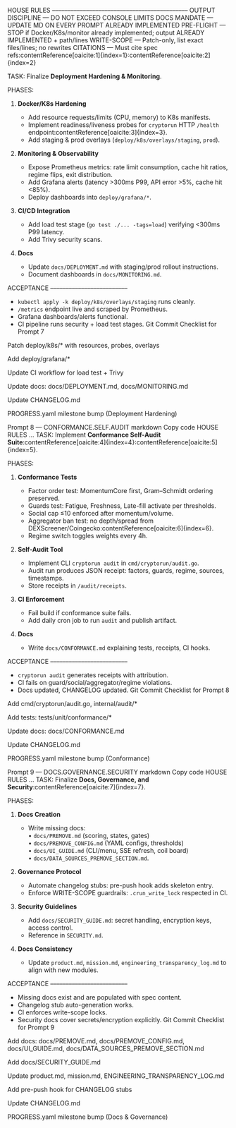 HOUSE RULES
––––––––––––––––––––––––––––––––––––––––––––
OUTPUT DISCIPLINE — DO NOT EXCEED CONSOLE LIMITS
DOCS MANDATE — UPDATE MD ON EVERY PROMPT
ALREADY IMPLEMENTED PRE-FLIGHT — STOP if Docker/K8s/monitor already implemented; output ALREADY IMPLEMENTED + path/lines
WRITE-SCOPE — Patch-only, list exact files/lines; no rewrites
CITATIONS — Must cite spec refs:contentReference[oaicite:1]{index=1}:contentReference[oaicite:2]{index=2}

TASK: Finalize **Deployment Hardening & Monitoring**.

PHASES:

1. **Docker/K8s Hardening**
   - Add resource requests/limits (CPU, memory) to K8s manifests.
   - Implement readiness/liveness probes for `cryptorun` HTTP `/health` endpoint:contentReference[oaicite:3]{index=3}.
   - Add staging & prod overlays (`deploy/k8s/overlays/staging`, `prod`).

2. **Monitoring & Observability**
   - Expose Prometheus metrics: rate limit consumption, cache hit ratios, regime flips, exit distribution.
   - Add Grafana alerts (latency >300ms P99, API error >5%, cache hit <85%).
   - Deploy dashboards into `deploy/grafana/*`.

3. **CI/CD Integration**
   - Add load test stage (`go test ./... -tags=load`) verifying <300ms P99 latency.
   - Add Trivy security scans.

4. **Docs**
   - Update `docs/DEPLOYMENT.md` with staging/prod rollout instructions.
   - Document dashboards in `docs/MONITORING.md`.

ACCEPTANCE
–––––––––––––––––––––––––
- `kubectl apply -k deploy/k8s/overlays/staging` runs cleanly.
- `/metrics` endpoint live and scraped by Prometheus.
- Grafana dashboards/alerts functional.
- CI pipeline runs security + load test stages.
Git Commit Checklist for Prompt 7

 Patch deploy/k8s/* with resources, probes, overlays

 Add deploy/grafana/*

 Update CI workflow for load test + Trivy

 Update docs: docs/DEPLOYMENT.md, docs/MONITORING.md

 Update CHANGELOG.md

 PROGRESS.yaml milestone bump (Deployment Hardening)

Prompt 8 — CONFORMANCE.SELF.AUDIT
markdown
Copy code
HOUSE RULES …
TASK: Implement **Conformance Self-Audit Suite**:contentReference[oaicite:4]{index=4}:contentReference[oaicite:5]{index=5}.

PHASES:

1. **Conformance Tests**
   - Factor order test: MomentumCore first, Gram–Schmidt ordering preserved.
   - Guards test: Fatigue, Freshness, Late-fill activate per thresholds.
   - Social cap ≤10 enforced after momentum/volume.
   - Aggregator ban test: no depth/spread from DEXScreener/Coingecko:contentReference[oaicite:6]{index=6}.
   - Regime switch toggles weights every 4h.

2. **Self-Audit Tool**
   - Implement CLI `cryptorun audit` in `cmd/cryptorun/audit.go`.
   - Audit run produces JSON receipt: factors, guards, regime, sources, timestamps.
   - Store receipts in `/audit/receipts`.

3. **CI Enforcement**
   - Fail build if conformance suite fails.
   - Add daily cron job to run `audit` and publish artifact.

4. **Docs**
   - Write `docs/CONFORMANCE.md` explaining tests, receipts, CI hooks.

ACCEPTANCE
–––––––––––––––––––––––––
- `cryptorun audit` generates receipts with attribution.
- CI fails on guard/social/aggregator/regime violations.
- Docs updated, CHANGELOG updated.
Git Commit Checklist for Prompt 8

 Add cmd/cryptorun/audit.go, internal/audit/*

 Add tests: tests/unit/conformance/*

 Update docs: docs/CONFORMANCE.md

 Update CHANGELOG.md

 PROGRESS.yaml milestone bump (Conformance)

Prompt 9 — DOCS.GOVERNANCE.SECURITY
markdown
Copy code
HOUSE RULES …
TASK: Finalize **Docs, Governance, and Security**:contentReference[oaicite:7]{index=7}.

PHASES:

1. **Docs Creation**
   - Write missing docs:  
     • `docs/PREMOVE.md` (scoring, states, gates)  
     • `docs/PREMOVE_CONFIG.md` (YAML configs, thresholds)  
     • `docs/UI_GUIDE.md` (CLI/menu, SSE refresh, coil board)  
     • `docs/DATA_SOURCES_PREMOVE_SECTION.md`.

2. **Governance Protocol**
   - Automate changelog stubs: pre-push hook adds skeleton entry.
   - Enforce WRITE-SCOPE guardrails: `.crun_write_lock` respected in CI.

3. **Security Guidelines**
   - Add `docs/SECURITY_GUIDE.md`: secret handling, encryption keys, access control.
   - Reference in `SECURITY.md`.

4. **Docs Consistency**
   - Update `product.md`, `mission.md`, `engineering_transparency_log.md` to align with new modules.

ACCEPTANCE
–––––––––––––––––––––––––
- Missing docs exist and are populated with spec content.
- Changelog stub auto-generation works.
- CI enforces write-scope locks.
- Security docs cover secrets/encryption explicitly.
Git Commit Checklist for Prompt 9

 Add docs: docs/PREMOVE.md, docs/PREMOVE_CONFIG.md, docs/UI_GUIDE.md, docs/DATA_SOURCES_PREMOVE_SECTION.md

 Add docs/SECURITY_GUIDE.md

 Update product.md, mission.md, ENGINEERING_TRANSPARENCY_LOG.md

 Add pre-push hook for CHANGELOG stubs

 Update CHANGELOG.md

 PROGRESS.yaml milestone bump (Docs & Governance)